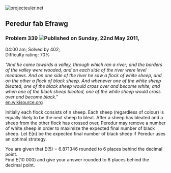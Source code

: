 ![projecteuler.net](images/print_page_logo.png)

## Peredur fab Efrawg

### Problem 339 ![](images/icon_info.png)Published on Sunday, 22nd May 2011,
04:00 am; Solved by 402;  
Difficulty rating: 70%

_"And he came towards a valley, through which ran a river; and the borders of
the valley were wooded, and on each side of the river were level meadows. And
on one side of the river he saw a flock of white sheep, and on the other a
flock of black sheep. And whenever one of the white sheep bleated, one of the
black sheep would cross over and become white; and when one of the black sheep
bleated, one of the white sheep would cross over and become black."_  
[en.wikisource.org](http://en.wikisource.org/wiki/The_Mabinogion/Peredur_the_Son_of_Evrawc)

Initially each flock consists of n sheep. Each sheep (regardless of colour) is
equally likely to be the next sheep to bleat. After a sheep has bleated and a
sheep from the other flock has crossed over, Peredur may remove a number of
white sheep in order to maximize the expected final number of black sheep. Let
E(n) be the expected final number of black sheep if Peredur uses an optimal
strategy.

You are given that E(5) = 6.871346 rounded to 6 places behind the decimal
point.  
Find E(10 000) and give your answer rounded to 6 places behind the decimal
point.

  
  

